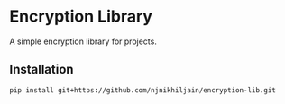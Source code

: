 # Encryption Library

A simple encryption library for projects.

## Installation

```bash
pip install git+https://github.com/njnikhiljain/encryption-lib.git
